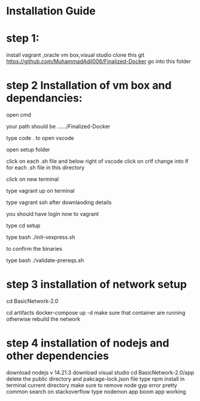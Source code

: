 # Installation Guide

# step 1:
install vagrant ,oracle vm box,visual studio
clone this git https://github.com/MuhammadAdil006/Finalized-Docker
go into this folder

# step 2 Installation of vm box and dependancies:
open cmd 

your path should be ....../Finalized-Docker

type code . to open vscode 

open setup folder

click on each .sh file and below right of vscode click on crlf change into lf for each .sh file in this directory

click on new terminal 

type vagrant up on terminal

type vagrant ssh after downlaoding details

you should have login now to vagrant

type cd setup

type bash ./init-vexpress.sh

to confirm the binaries

type bash ./validate-prereqs.sh

# step 3 installation of network setup
cd BasicNetwork-2.0

cd artifacts
docker-compose up -d
make sure that container are running otherwise rebuild the network

# step 4 installation of nodejs and other dependencies
download nodejs v 14.21.3
download visual studio 
cd BasicNetwork-2.0/app
delete the public directory and pakcage-lock.json file
type npm install in terminal current directory
make sure to remove node gyp error pretty common search on stackoverflow
type nodemon app
boom app working
